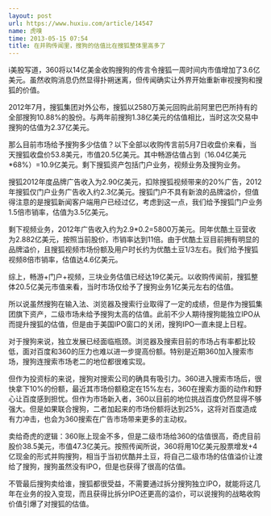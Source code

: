 ```yaml
---
layout: post
url: https://www.huxiu.com/article/14547
name: 虎嗅
time: 2013-05-15 07:54
title: 在并购传闻里，搜狗的估值比在搜狐整体里高多了
---
```

i美股写道，360将以14亿美金收购搜狗的传言令搜狐一周时间内市值增加了3.6亿美元。虽然收购消息仍然显得扑朔迷离，但传闻确实让外界开始重新审视搜狗和搜狐的价值。

2012年7月，搜狐集团对外公布，搜狐以2580万美元回购此前阿里巴巴所持有的全部搜狗10.88%的股份。与两年前搜狗1.38亿美元的估值相比，当时这次交易中搜狗的估值为2.37亿美元。

那么目前市场给予搜狗多少估值？以下全部以收购传言前5月7日收盘价来看，当天搜狐收盘价53.8美元，市值20.5亿美元。其中畅游估值占到（16.04亿美元*68%）=10.9亿美元。剩下搜狐资产包括门户业务，视频业务及搜狗业务。

搜狐2012年度品牌广告收入为2.90亿美元，扣除搜狐视频带来的20%广告，2012年搜狐仅门户业务广告收入约2.3亿美元。搜狐门户不具有新浪的品牌溢价，但值得注意的是搜狐新闻客户端用户已经过亿，考虑到这一点，我们给予搜狐门户业务1.5倍市销率，估值为3.5亿美元。

剩下视频业务，2012年广告收入约为2.9*0.2=5800万美元。同年优酷土豆营收为2.882亿美元，按照当前股价，市销率达到11倍。由于优酷土豆目前拥有明显的品牌溢价，且搜狐视频市场份额及用户时长约为优酷土豆1/3左右。我们给予搜狐视频8倍市销率，估值达4.6亿美元。

综上，畅游+门户+视频，三块业务估值已经达19亿美元。以收购传闻前，搜狐整体20.5亿美元市值来看，当时市场仅给予了搜狗业务1亿美元左右的估值。

所以说虽然搜狗在输入法、浏览器及搜索行业取得了一定的成绩，但是作为搜狐集团旗下资产，二级市场未给予搜狗太高的估值。此前不少人期待搜狗能独立IPO从而提升搜狐的估值，但是由于美国IPO窗口的关闭，搜狗IPO一直未提上日程。

对于搜狗来说，独立发展已经面临瓶颈。浏览器及搜索目前的市场占有率都比较低，面对百度和360的压力也难以进一步提高份额。特别是近期360加入搜索市场，搜狗连搜索市场老二的地位都很难实现。

但作为投资标的来说，搜狗对搜索公司的确具有吸引力。360进入搜索市场后，很快拿下10%的份额，最近其市场份额稳定在15%左右，360在搜索方面的动作和野心让百度感到担忧。但作为市场新入者，360以目前的地位挑战百度仍然显得不够强大。但是如果联合搜狗，二者加起来的市场份额将达到25%，这将对百度造成有力冲击，也会为360搜索在广告市场带来更多的主动权。

卖给奇虎的逻辑：360账上现金不多，但是二级市场给360的估值很高，奇虎目前股价38.5美元，市值47.3亿美元。按照传闻所说，360将用10亿美元股票增发+4亿现金的形式并购搜狗，相当于当初优酷并土豆，将自己二级市场的估值溢价让渡给了搜狗，搜狗虽然没有IPO，但是也获得了很高的估值。

不管最后搜狗卖给谁，搜狐都很受益，不需要通过拆分搜狗独立IPO，就能将这几年在业务的投入变现，而且获得比拆分IPO还更高的溢价，可以说搜狗的战略收购价值引爆了对搜狐的估值。

